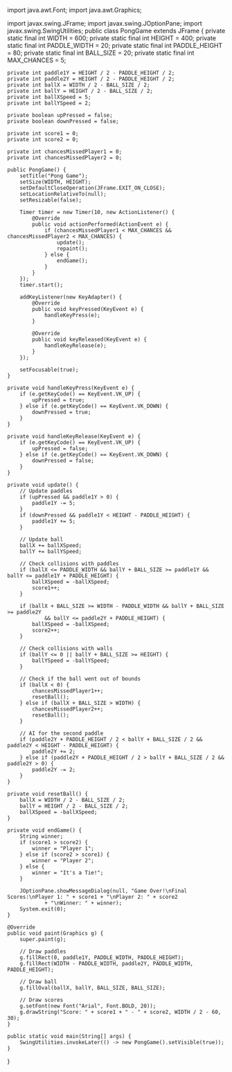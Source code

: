 
import java.awt.Font;
import java.awt.Graphics;

import javax.swing.JFrame;
import javax.swing.JOptionPane;
import javax.swing.SwingUtilities;
public class PongGame extends JFrame {
    private static final int WIDTH = 600;
    private static final int HEIGHT = 400;
    private static final int PADDLE_WIDTH = 20;
    private static final int PADDLE_HEIGHT = 80;
    private static final int BALL_SIZE = 20;
    private static final int MAX_CHANCES = 5;

    private int paddle1Y = HEIGHT / 2 - PADDLE_HEIGHT / 2;
    private int paddle2Y = HEIGHT / 2 - PADDLE_HEIGHT / 2;
    private int ballX = WIDTH / 2 - BALL_SIZE / 2;
    private int ballY = HEIGHT / 2 - BALL_SIZE / 2;
    private int ballXSpeed = 5;
    private int ballYSpeed = 2;

    private boolean upPressed = false;
    private boolean downPressed = false;

    private int score1 = 0;
    private int score2 = 0;

    private int chancesMissedPlayer1 = 0;
    private int chancesMissedPlayer2 = 0;

    public PongGame() {
        setTitle("Pong Game");
        setSize(WIDTH, HEIGHT);
        setDefaultCloseOperation(JFrame.EXIT_ON_CLOSE);
        setLocationRelativeTo(null);
        setResizable(false);

        Timer timer = new Timer(10, new ActionListener() {
            @Override
            public void actionPerformed(ActionEvent e) {
                if (chancesMissedPlayer1 < MAX_CHANCES && chancesMissedPlayer2 < MAX_CHANCES) {
                    update();
                    repaint();
                } else {
                    endGame();
                }
            }
        });
        timer.start();

        addKeyListener(new KeyAdapter() {
            @Override
            public void keyPressed(KeyEvent e) {
                handleKeyPress(e);
            }

            @Override
            public void keyReleased(KeyEvent e) {
                handleKeyRelease(e);
            }
        });

        setFocusable(true);
    }

    private void handleKeyPress(KeyEvent e) {
        if (e.getKeyCode() == KeyEvent.VK_UP) {
            upPressed = true;
        } else if (e.getKeyCode() == KeyEvent.VK_DOWN) {
            downPressed = true;
        }
    }

    private void handleKeyRelease(KeyEvent e) {
        if (e.getKeyCode() == KeyEvent.VK_UP) {
            upPressed = false;
        } else if (e.getKeyCode() == KeyEvent.VK_DOWN) {
            downPressed = false;
        }
    }

    private void update() {
        // Update paddles
        if (upPressed && paddle1Y > 0) {
            paddle1Y -= 5;
        }
        if (downPressed && paddle1Y < HEIGHT - PADDLE_HEIGHT) {
            paddle1Y += 5;
        }

        // Update ball
        ballX += ballXSpeed;
        ballY += ballYSpeed;

        // Check collisions with paddles
        if (ballX <= PADDLE_WIDTH && ballY + BALL_SIZE >= paddle1Y && ballY <= paddle1Y + PADDLE_HEIGHT) {
            ballXSpeed = -ballXSpeed;
            score1++;
        }

        if (ballX + BALL_SIZE >= WIDTH - PADDLE_WIDTH && ballY + BALL_SIZE >= paddle2Y
                && ballY <= paddle2Y + PADDLE_HEIGHT) {
            ballXSpeed = -ballXSpeed;
            score2++;
        }

        // Check collisions with walls
        if (ballY <= 0 || ballY + BALL_SIZE >= HEIGHT) {
            ballYSpeed = -ballYSpeed;
        }

        // Check if the ball went out of bounds
        if (ballX < 0) {
            chancesMissedPlayer1++;
            resetBall();
        } else if (ballX + BALL_SIZE > WIDTH) {
            chancesMissedPlayer2++;
            resetBall();
        }

        // AI for the second paddle
        if (paddle2Y + PADDLE_HEIGHT / 2 < ballY + BALL_SIZE / 2 && paddle2Y < HEIGHT - PADDLE_HEIGHT) {
            paddle2Y += 2;
        } else if (paddle2Y + PADDLE_HEIGHT / 2 > ballY + BALL_SIZE / 2 && paddle2Y > 0) {
            paddle2Y -= 2;
        }
    }

    private void resetBall() {
        ballX = WIDTH / 2 - BALL_SIZE / 2;
        ballY = HEIGHT / 2 - BALL_SIZE / 2;
        ballXSpeed = -ballXSpeed;
    }

    private void endGame() {
        String winner;
        if (score1 > score2) {
            winner = "Player 1";
        } else if (score2 > score1) {
            winner = "Player 2";
        } else {
            winner = "It's a Tie!";
        }

        JOptionPane.showMessageDialog(null, "Game Over!\nFinal Scores:\nPlayer 1: " + score1 + "\nPlayer 2: " + score2
                + "\nWinner: " + winner);
        System.exit(0);
    }

    @Override
    public void paint(Graphics g) {
        super.paint(g);

        // Draw paddles
        g.fillRect(0, paddle1Y, PADDLE_WIDTH, PADDLE_HEIGHT);
        g.fillRect(WIDTH - PADDLE_WIDTH, paddle2Y, PADDLE_WIDTH, PADDLE_HEIGHT);

        // Draw ball
        g.fillOval(ballX, ballY, BALL_SIZE, BALL_SIZE);

        // Draw scores
        g.setFont(new Font("Arial", Font.BOLD, 20));
        g.drawString("Score: " + score1 + " - " + score2, WIDTH / 2 - 60, 30);
    }

    public static void main(String[] args) {
        SwingUtilities.invokeLater(() -> new PongGame().setVisible(true));
    }
}
